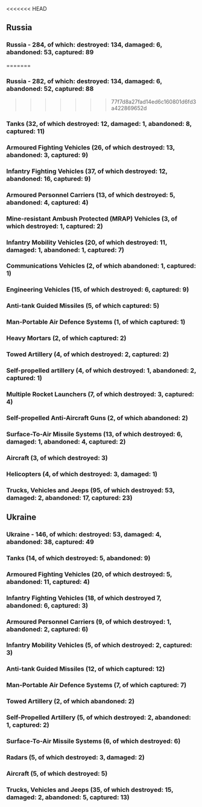 <<<<<<< HEAD
### 
 
 ## Russia
 
 ### Russia - 284, of which: destroyed: 134, damaged: 6, abandoned: 53, captured: 89
=======
### Russia - 282, of which: destroyed: 134, damaged: 6, abandoned: 52, captured: 88
>>>>>>> 77f7d8a27fad14ed6c160801d6fd3a422869652d

 ### 

 ### 

 ### Tanks (32, of which destroyed: 12, damaged: 1, abandoned: 8, captured: 11)

 ### Armoured Fighting Vehicles (26, of which destroyed: 13, abandoned: 3, captured: 9)

 ### Infantry Fighting Vehicles (37, of which destroyed: 12, abandoned: 16, captured: 9)

 ### Armoured Personnel Carriers (13, of which destroyed: 5, abandoned: 4, captured: 4)

 ### Mine-resistant Ambush Protected (MRAP) Vehicles (3, of which destroyed: 1, captured: 2)

 ### Infantry Mobility Vehicles (20, of which destroyed: 11, damaged: 1, abandoned: 1, captured: 7)

 ### Communications Vehicles (2, of which abandoned: 1, captured: 1)

 ### Engineering Vehicles (15, of which destroyed: 6, captured: 9)

 ### Anti-tank Guided Missiles (5, of which captured: 5)

 ### Man-Portable Air Defence Systems (1, of which captured: 1)

 ### Heavy Mortars (2, of which captured: 2)

 ### Towed Artillery (4, of which destroyed: 2, captured: 2)

 ### Self-propelled artillery (4, of which destroyed: 1, abandoned: 2, captured: 1)

 ### Multiple Rocket Launchers (7, of which destroyed: 3, captured: 4)

 ### Self-propelled Anti-Aircraft Guns (2, of which abandoned: 2)

 ### Surface-To-Air Missile Systems (13, of which destroyed: 6, damaged: 1, abandoned: 4, captured: 2)

 ### Aircraft (3, of which destroyed: 3)

 ### Helicopters (4, of which destroyed: 3, damaged: 1)

 ### Trucks, Vehicles and Jeeps (95, of which destroyed: 53, damaged: 2, abandoned: 17, captured: 23)

 ### 
 
 ## Ukraine
 
 ### Ukraine - 146, of which: destroyed: 53, damaged: 4, abandoned: 38, captured: 49

 ### 

 ### 

 ### Tanks (14, of which destroyed: 5, abandoned: 9)

 ### Armoured Fighting Vehicles (20, of which destroyed: 5, abandoned: 11, captured: 4)

 ### Infantry Fighting Vehicles (18, of which destroyed 7, abandoned: 6, captured: 3)

 ### Armoured Personnel Carriers (9, of which destroyed: 1, abandoned: 2, captured: 6)

 ### Infantry Mobility Vehicles (5, of which destroyed: 2, captured: 3)

 ### Anti-tank Guided Missiles (12, of which captured: 12)

 ### Man-Portable Air Defence Systems (7, of which captured: 7)

 ### Towed Artillery (2, of which abandoned: 2)

 ### Self-Propelled Artillery (5, of which destroyed: 2, abandoned: 1, captured: 2)

 ### Surface-To-Air Missile Systems (6, of which destroyed: 6)

 ### 

 ### 

 ### Radars (5, of which destroyed: 3, damaged: 2)

 ### Aircraft (5, of which destroyed: 5)

 ### Trucks, Vehicles and Jeeps (35, of which destroyed: 15, damaged: 2, abandoned: 5, captured: 13)

